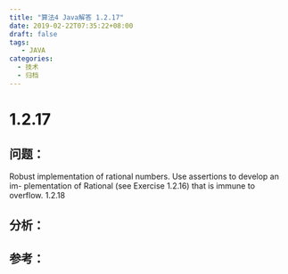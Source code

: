 ```yaml
---
title: "算法4 Java解答 1.2.17"
date: 2019-02-22T07:35:22+08:00
draft: false
tags:
   - JAVA
categories:
  - 技术
  - 归档
---
```



# 1.2.17

## 问题：

Robust implementation of rational numbers. Use assertions to develop an im- plementation of Rational (see Exercise 1.2.16) that is immune to overflow. 1.2.18


## 分析：


## 参考：


